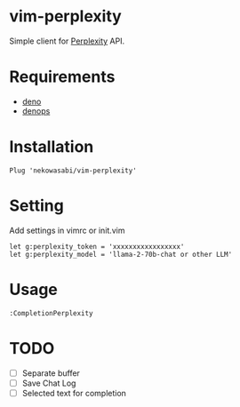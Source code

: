 # vim-perplexity

Simple client for [Perplexity](https://docs.perplexity.ai/) API.

# Requirements

- [deno](https://deno.land/)
- [denops](https://github.com/vim-denops/denops.vim)

# Installation

```
Plug 'nekowasabi/vim-perplexity'
```

# Setting

Add settings in vimrc or init.vim

```
let g:perplexity_token = 'xxxxxxxxxxxxxxxxx'
let g:perplexity_model = 'llama-2-70b-chat or other LLM'
```

# Usage

```
:CompletionPerplexity
```

# TODO

- [ ] Separate buffer
- [ ] Save Chat Log
- [ ] Selected text for completion
